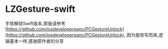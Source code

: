 # LZGesture-swift
手势解锁Swift版本,原版请参考[https://github.com/iosdeveloperpanc/PCGestureUnlock](https://github.com/iosdeveloperpanc/PCGestureUnlock), 因为是改写而来,逻辑基本一样,感谢原作者的分享
